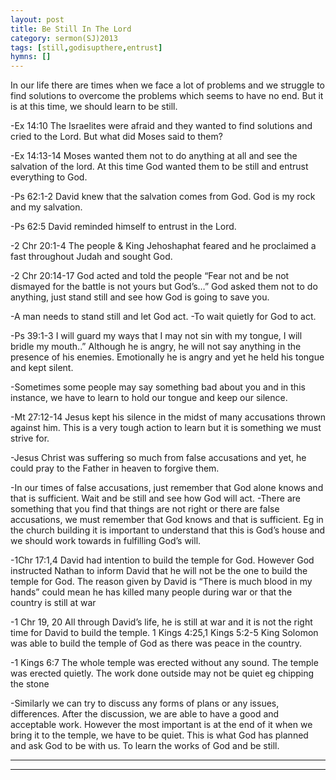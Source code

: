 ```yaml
---
layout: post
title: Be Still In The Lord
category: sermon(SJ)2013
tags: [still,godisupthere,entrust]
hymns: []
---
```

In our life there are times when we face a lot of problems and we struggle to find solutions to overcome the problems which seems to have no end. But it is at this time, we should learn to be still.

-Ex 14:10 
The Israelites were afraid and they wanted to find solutions and cried to the Lord. But what did Moses said to them?

-Ex 14:13-14 
Moses wanted them not to do anything at all and see the salvation of the lord. At this time God wanted them to be still and entrust everything to God.

-Ps 62:1-2 
David knew that the salvation comes from God. God is my rock and my salvation. 

-Ps 62:5 
David reminded himself to entrust in the Lord. 

-2 Chr 20:1-4 
The people & King Jehoshaphat feared and he proclaimed a fast throughout Judah and sought God. 

-2 Chr 20:14-17 
God acted and told the people  “Fear not and be not dismayed for the battle is not yours but God’s…” God asked them not to do anything, just stand still and see how God is going to save you.

-A man needs to stand still and let God act. -To wait quietly for God to act.

-Ps 39:1-3 I will guard my ways that I may not sin with my tongue, I will bridle my mouth..” 
Although he is angry, he will not say anything in the presence of his enemies. Emotionally he is angry and yet he held his tongue and kept silent.

-Sometimes some people may say something bad about you and in this instance, we have to learn to hold our tongue and keep our silence.

-Mt 27:12-14 Jesus kept his silence in the midst of many accusations thrown against him. This is a very tough action to learn but it is something we must strive for. 

-Jesus Christ was suffering so much from false accusations and yet, he could pray to the Father in heaven to forgive them. 

-In our times of false accusations, just remember that God alone knows and that is sufficient.  Wait and be still and see how God will act. -There are something that you find that things are not right or there are false accusations, we must remember that God knows and that is sufficient. 
Eg in the church building it is important to understand that this is God’s house and we should work towards in fulfilling God’s will.

-1Chr 17:1,4 David had intention to build the temple for God. However God instructed Nathan to inform David that he will not be the one to build the temple for God. The reason given by David is “There is much blood in my hands” could mean he has killed many people during war or that the country is still at war 

-1 Chr 19, 20 All through David’s life, he is still at war and it is not the right time for David to build the temple. 
1 Kings 4:25,1 Kings 5:2-5 King Solomon was able to build the temple of God as there was peace in the country. 

-1 Kings 6:7 The whole temple was erected without any sound. The temple was erected quietly. The work done outside may not be quiet eg chipping the stone

-Similarly we can try to discuss any forms of plans or any issues, differences. After the discussion, we are able to have a good and acceptable work.  However the most important is at the end of it when we bring it to the temple, we have to be quiet. This is what God has planned and ask God to be with us. To learn the works of God and be still.



----
****

